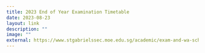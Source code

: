 ```yaml
---
title: 2023 End of Year Examination Timetable
date: 2023-08-23
layout: link
description: ""
image: ""
external: https://www.stgabrielssec.moe.edu.sg/academic/exam-and-wa-schedule/
---
```

